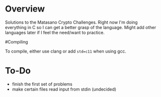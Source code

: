 # Overview

Solutions to the Matasano Crypto Challenges. Right now I'm doing everything in C so I can get a better grasp of the language. Might add other languages later if I feel the need/want to practice.

#Compiling

To compile, either use clang or add `std=c11` when using gcc.

# To-Do

* finish the first set of problems
* make certain files read input from stdin (undecided)
